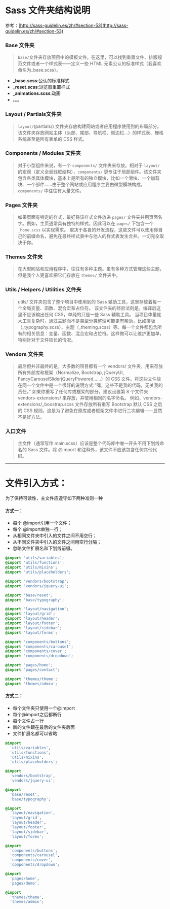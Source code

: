 # Sass 文件夹结构说明

参考：[http://sass-guidelin.es/zh/#section-53](http://sass-guidelin.es/zh/#section-53)

### Base 文件夹
> `base/`文件夹存放项目中的模板文件。在这里，可以找到重置文件、排版规范文件或者一个样式表——定义一些 HTML 元素公认的标准样式（我喜欢命名为_base.scss）。

- **_base.scss**:公认的标准样式
- **_reset.scss**:浏览器重置样式
- **_animations.scss**:动画
- 。。。

### Layout / Partials文件夹
> `layout/`(partials/) 文件夹存放构建网站或者应用程序使用到的布局部分。该文件夹存放网站主体（头部、尾部、导航栏、侧边栏…）的样式表、栅格系统甚至是所有表单的 CSS 样式。

### Components / Modules 文件夹
>对于小型组件来说，有一个 `components/` 文件夹来存放。相对于 `layout/` 的宏观（定义全局线框结构），`components/` 更专注于局部组件。该文件夹包含各类具体模块，基本上是所有的独立模块，比如一个滑块、一个加载块、一个部件……由于整个网站或应用程序主要由微型模块构成，`components/` 中往往有大量文件。

### Pages 文件夹
> 如果页面有特定的样式，最好将该样式文件放进 `pages/` 文件夹并用页面名字。例如，主页通常具有独特的样式，因此可以在 `pages/` 下包含一个 `_home.scss` 以实现需求。
> 取决于各自的开发流程，这些文件可以使用你自己的前缀命名，避免在最终样式表中与他人的样式表发生合并。一切完全取决于你。

### Themes 文件夹
> 在大型网站和应用程序中，往往有多种主题。虽有多种方式管理这些主题，但是我个人更喜欢把它们存放在 `themes/` 文件夹中。

### Utils / Helpers / Utilities 文件夹
> utils/ 文件夹包含了整个项目中使用到的 Sass 辅助工具，这里存放着每一个全局变量、函数、混合宏和占位符。
> 该文件夹的经验法则是，编译后这里不应该输出任何 CSS，单纯的只是一些 Sass 辅助工具。
> 当项目体量庞大工具复杂时，通过主题而不是类型分类整理可能更有帮助，比如排版（_typography.scss）、主题（_theming.scss）等。每一个文件都包含所有的相关信息：变量、函数、混合宏和占位符。这样做可以让维护更加单，特别针对于文件较长的情况。

### Vendors 文件夹
> 最后但并非最终的是，大多数的项目都有一个 vendors/ 文件夹，用来存放所有外部库和框架（Normalize, Bootstrap, jQueryUI, FancyCarouselSliderjQueryPowered……）的 CSS 文件。将这些文件放在同一个文件中是一个很好的说明方式:”嘿，这些不是我的代码，无关我的责任。”
> 如果你重写了任何库或框架的部分，建议设置第 8 个文件夹 vendors-extensions/ 来存放，并使用相同的名字命名。
> 例如，vendors-extensions/_boostrap.scss 文件存放所有重写 Bootstrap 默认 CSS 之后的 CSS 规则。这是为了避免在原库或者框架文件中进行二次编辑——显然不是好方法。

### 入口文件
> 主文件（通常写作 main.scss）应该是整个代码库中唯一开头不用下划线命名的 Sass 文件。除 @import 和注释外，该文件不应该包含任何其他代码。

***

# 文件引入方式：
为了保持可读性，主文件应遵守如下两种准则一种
#### 方式一：
- 每个 @import引用一个文件；
- 每个 @import单独一行；
- 从相同文件夹中引入的文件之间不用空行；
- 从不同文件夹中引入的文件之间用空行分隔；
- 忽略文件扩展名和下划线前缀。
```css
@import 'utils/variables';
@import 'utils/functions';
@import 'utils/mixins';
@import 'utils/placeholders';

@import 'vendors/bootstrap';
@import 'vendors/jquery-ui';

@import 'base/reset';
@import 'base/typography';

@import 'layout/navigation';
@import 'layout/grid';
@import 'layout/header';
@import 'layout/footer';
@import 'layout/sidebar';
@import 'layout/forms';

@import 'components/buttons';
@import 'components/carousel';
@import 'components/cover';
@import 'components/dropdown';

@import 'pages/home';
@import 'pages/contact';

@import 'themes/theme';
@import 'themes/admin';
```

#### 方式二：
- 每个文件夹只使用一个@import
- 每个@import之后都断行
- 每个文件占一行
- 新的文件跟在最后的文件夹后面
- 文件扩展名都可以省略
```css
@import
  'utils/variables',
  'utils/functions',
  'utils/mixins',
  'utils/placeholders';

@import
  'vendors/bootstrap',
  'vendors/jquery-ui';

@import
  'base/reset',
  'base/typography';

@import
  'layout/navigation',
  'layout/grid',
  'layout/header',
  'layout/footer',
  'layout/sidebar',
  'layout/forms';

@import
  'components/buttons',
  'components/carousel',
  'components/cover',
  'components/dropdown';

@import
  'pages/home',
  'pages/demo';

@import
  'themes/theme',
  'themes/admin';
```
















